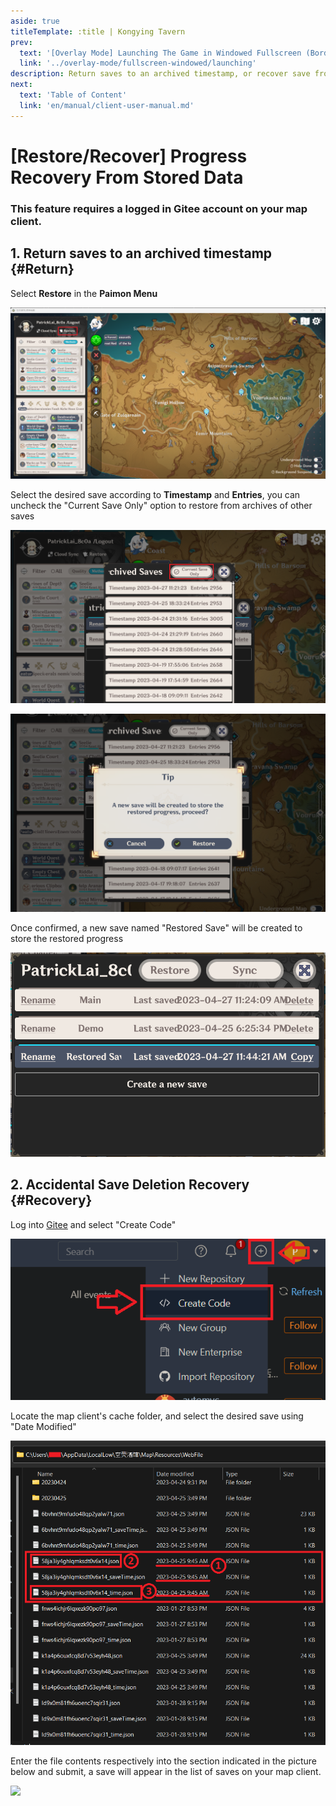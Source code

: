 ```yaml
---
aside: true
titleTemplate: :title | Kongying Tavern
prev:
  text: '[Overlay Mode] Launching The Game in Windowed Fullscreen (Borderless)'
  link: '../overlay-mode/fullscreen-windowed/launching'
description: Return saves to an archived timestamp, or recover save from accidental deletion.
next:
  text: 'Table of Content'
  link: 'en/manual/client-user-manual.md'
---
```


[文：【存档丢失】存档还原/误删恢复]: # 'https://support.qq.com/products/321980/faqs/113007'
[#]: # '仅第 2 部分为原文直接翻译'

# [Restore/Recover] Progress Recovery From Stored Data

### This feature requires a logged in Gitee account on your map client.

[还原存档到历史位置]: # '更新为客户端内还原功能教程'

## 1. Return saves to an archived timestamp {#Return}

Select **Restore** in the **Paimon Menu**

![](/imgs/en/manual/restore-recover/1.png)

Select the desired save according to **Timestamp** and **Entries**, you can uncheck the "Current Save Only" option to restore from archives of other saves

![](/imgs/en/manual/restore-recover/2.png)

![](/imgs/en/manual/restore-recover/3.png)

Once confirmed, a new save named "Restored Save" will be created to store the restored progress

![](/imgs/en/manual/restore-recover/4.png)

## 2. Accidental Save Deletion Recovery {#Recovery}

Log into [Gitee](https://gitee.com/) and select "Create Code"

![](/imgs/en/manual/restore-recover/5.png)

Locate the map client's cache folder, and select the desired save using "Date Modified"

![](/imgs/en/manual/restore-recover/6.png)

Enter the file contents respectively into the section indicated in the picture below and submit, a save will appear in the list of saves on your map client.

![](/public/imgs/en/manual/restore-recover/7.png)
